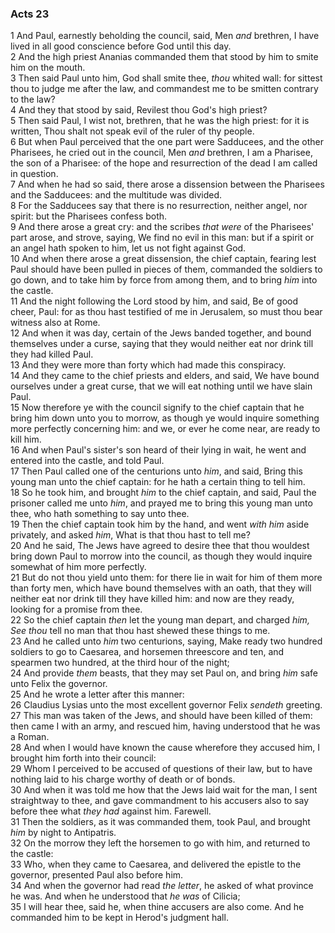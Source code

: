 ### Acts 23

1 And Paul, earnestly beholding the council, said, Men *and* brethren, I have lived in all good conscience before God until this day.  
2 And the high priest Ananias commanded them that stood by him to smite him on the mouth.  
3 Then said Paul unto him, God shall smite thee, *thou* whited wall: for sittest thou to judge me after the law, and commandest me to be smitten contrary to the law?  
4 And they that stood by said, Revilest thou God's high priest?  
5 Then said Paul, I wist not, brethren, that he was the high priest: for it is written, Thou shalt not speak evil of the ruler of thy people.  
6 But when Paul perceived that the one part were Sadducees, and the other Pharisees, he cried out in the council, Men *and* brethren, I am a Pharisee, the son of a Pharisee: of the hope and resurrection of the dead I am called in question.  
7 And when he had so said, there arose a dissension between the Pharisees and the Sadducees: and the multitude was divided.  
8 For the Sadducees say that there is no resurrection, neither angel, nor spirit: but the Pharisees confess both.  
9 And there arose a great cry: and the scribes *that were* of the Pharisees' part arose, and strove, saying, We find no evil in this man: but if a spirit or an angel hath spoken to him, let us not fight against God.  
10 And when there arose a great dissension, the chief captain, fearing lest Paul should have been pulled in pieces of them, commanded the soldiers to go down, and to take him by force from among them, and to bring *him* into the castle.  
11 And the night following the Lord stood by him, and said, Be of good cheer, Paul: for as thou hast testified of me in Jerusalem, so must thou bear witness also at Rome.  
12 And when it was day, certain of the Jews banded together, and bound themselves under a curse, saying that they would neither eat nor drink till they had killed Paul.  
13 And they were more than forty which had made this conspiracy.  
14 And they came to the chief priests and elders, and said, We have bound ourselves under a great curse, that we will eat nothing until we have slain Paul.  
15 Now therefore ye with the council signify to the chief captain that he bring him down unto you to morrow, as though ye would inquire something more perfectly concerning him: and we, or ever he come near, are ready to kill him.  
16 And when Paul's sister's son heard of their lying in wait, he went and entered into the castle, and told Paul.  
17 Then Paul called one of the centurions unto *him*, and said, Bring this young man unto the chief captain: for he hath a certain thing to tell him.  
18 So he took him, and brought *him* to the chief captain, and said, Paul the prisoner called me unto *him*, and prayed me to bring this young man unto thee, who hath something to say unto thee.  
19 Then the chief captain took him by the hand, and went *with him* aside privately, and asked *him*, What is that thou hast to tell me?  
20 And he said, The Jews have agreed to desire thee that thou wouldest bring down Paul to morrow into the council, as though they would inquire somewhat of him more perfectly.  
21 But do not thou yield unto them: for there lie in wait for him of them more than forty men, which have bound themselves with an oath, that they will neither eat nor drink till they have killed him: and now are they ready, looking for a promise from thee.  
22 So the chief captain *then* let the young man depart, and charged *him, See thou* tell no man that thou hast shewed these things to me.  
23 And he called unto *him* two centurions, saying, Make ready two hundred soldiers to go to Caesarea, and horsemen threescore and ten, and spearmen two hundred, at the third hour of the night;  
24 And provide *them* beasts, that they may set Paul on, and bring *him* safe unto Felix the governor.  
25 And he wrote a letter after this manner:  
26 Claudius Lysias unto the most excellent governor Felix *sendeth* greeting.  
27 This man was taken of the Jews, and should have been killed of them: then came I with an army, and rescued him, having understood that he was a Roman.  
28 And when I would have known the cause wherefore they accused him, I brought him forth into their council:  
29 Whom I perceived to be accused of questions of their law, but to have nothing laid to his charge worthy of death or of bonds.  
30 And when it was told me how that the Jews laid wait for the man, I sent straightway to thee, and gave commandment to his accusers also to say before thee what *they had* against him. Farewell.  
31 Then the soldiers, as it was commanded them, took Paul, and brought *him* by night to Antipatris.  
32 On the morrow they left the horsemen to go with him, and returned to the castle:  
33 Who, when they came to Caesarea, and delivered the epistle to the governor, presented Paul also before him.  
34 And when the governor had read *the letter*, he asked of what province he was. And when he understood that *he was* of Cilicia;  
35 I will hear thee, said he, when thine accusers are also come. And he commanded him to be kept in Herod's judgment hall.  
